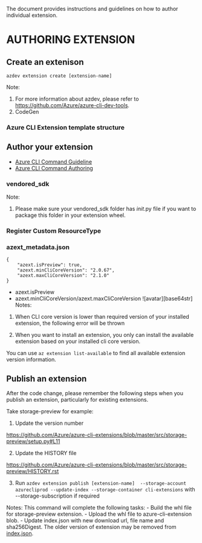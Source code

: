 The document provides instructions and guidelines on how to author individual extension.


**AUTHORING EXTENSION**
=============================

## Create an extenison
```
azdev extension create [extension-name]
```
Note: 
1. For more information about azdev, please refer to https://github.com/Azure/azure-cli-dev-tools.
2. CodeGen

### Azure CLI Extension template structure


## Author your extension

- [Azure CLI Command Guideline](https://github.com/Azure/azure-cli/blob/dev/doc/command_guidelines.md)
- [Azure CLI Command Authoring](https://github.com/Azure/azure-cli/blob/dev/doc/authoring_command_modules/authoring_commands.md)

### vendored_sdk

Note:
1. Please make sure your vendored_sdk folder has _init_.py file if you want to package this folder in your extension wheel.

### Register Custom ResourceType


### azext_metadata.json
```
{
    "azext.isPreview": true,
    "azext.minCliCoreVersion": "2.0.67",
    "azext.maxCliCoreVersion": "2.1.0"
}
```
- azext.isPreview
- azext.minCliCoreVersion/azext.maxCliCoreVersion
![avatar][base64str]
Notes:
1. When CLI core version is lower than required version of your installed extension, the following error will be thrown

2. When you want to install an extension, you only can install the available extension based on your installed cli core version.

You can use `az extension list-available` to find all available extension version information.

## Publish an extension
After the code change, please remember the following steps when you publish an extension, particularly for existing extensions.

Take storage-preview for example:

1. Update the version number

https://github.com/Azure/azure-cli-extensions/blob/master/src/storage-preview/setup.py#L11
	
2. Update the HISTORY file
	
https://github.com/Azure/azure-cli-extensions/blob/master/src/storage-preview/HISTORY.rst
	
3. Run `azdev extension publish [extension-name]  --storage-account azurecliprod --update-index --storage-container cli-extensions` with --storage-subscription if required
	
Notes: 
This command will complete the following tasks:
    - Build the whl file for storage-preview extension.
	- Upload the whl file to azure-cli-extension blob.
	- Update index.json with new download url, file name and sha256Digest. The older version of extension may be removed from [index.json](https://github.com/Azure/azure-cli-extensions/blob/master/src/index.json).
	